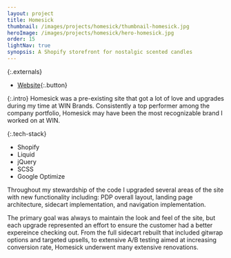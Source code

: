 ```yaml
---
layout: project
title: Homesick
thumbnail: /images/projects/homesick/thumbnail-homesick.jpg
heroImage: /images/projects/homesick/hero-homesick.jpg
order: 15
lightNav: true
synopsis: A Shopify storefront for nostalgic scented candles
---
```

{:.externals}
 - [Website](https://gravityblankets.com/){:.button}

{:.intro}
Homesick was a pre-existing site that got a lot of love and upgrades during my time at WIN Brands. Consistently a top performer among the company portfolio, Homesick may have been the most recognizable brand I worked on at WIN.

{:.tech-stack}
 - Shopify
 - Liquid
 - jQuery
 - SCSS
 - Google Optimize

Throughout my stewardship of the code I upgraded several areas of the site with new functionality including: PDP overall layout, landing page architecture, sidecart implementation, and navigation implementation.

The primary goal was always to maintain the look and feel of the site, but each upgrade represented an effort to ensure the customer had a better expereince checking out. From the full sidecart rebuilt that included gitwrap options and targeted upsells, to extensive A/B testing aimed at increasing conversion rate, Homesick underwent many extensive renovations.
